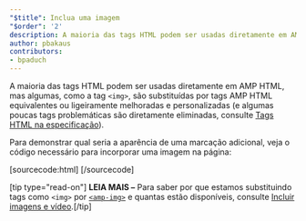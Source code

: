 ```yaml
---
"$title": Inclua uma imagem
"$order": '2'
description: A maioria das tags HTML podem ser usadas diretamente em AMP HTML, mas algumas, como a tag <img>, são substituídas por tags AMP HTML equivalentes ou ligeiramente melhoradas
author: pbakaus
contributors:
- bpaduch
---
```


A maioria das tags HTML podem ser usadas diretamente em AMP HTML, mas algumas, como a tag `<img>`, são substituídas por tags AMP HTML equivalentes ou ligeiramente melhoradas e personalizadas (e algumas poucas tags problemáticas são diretamente eliminadas, consulte [Tags HTML na especificação](../../../../documentation/guides-and-tutorials/learn/spec/amphtml.md)).

Para demonstrar qual seria a aparência de uma marcação adicional, veja o código necessário para incorporar uma imagem na página:

[sourcecode:html]
<amp-img src="welcome.jpg" alt="Welcome" height="400" width="800"></amp-img>
[/sourcecode]

[tip type="read-on"] **LEIA MAIS –** Para saber por que estamos substituindo tags como `<img>` por [`<amp-img>`](../../../../documentation/components/reference/amp-img.md) e quantas estão disponíveis, consulte [Incluir imagens e vídeo](../../../../documentation/guides-and-tutorials/develop/media_iframes_3p/index.md).[/tip]
